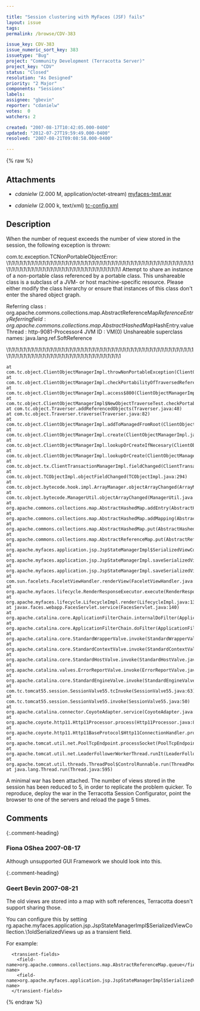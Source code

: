 ```yaml
---

title: "Session clustering with MyFaces (JSF) fails"
layout: issue
tags: 
permalink: /browse/CDV-383

issue_key: CDV-383
issue_numeric_sort_key: 383
issuetype: "Bug"
project: "Community Development (Terracotta Server)"
project_key: "CDV"
status: "Closed"
resolution: "As Designed"
priority: "2 Major"
components: "Sessions"
labels: 
assignee: "gbevin"
reporter: "cdanielw"
votes:  0
watchers: 2

created: "2007-08-17T10:42:05.000-0400"
updated: "2012-07-27T19:59:49.000-0400"
resolved: "2007-08-21T09:08:58.000-0400"

---
```




{% raw %}


## Attachments
  
* <em>cdanielw</em> (2.000 M, application/octet-stream) [myfaces-test.war](/attachments/CDV/CDV-383/myfaces-test.war)
  
* <em>cdanielw</em> (2.000 k, text/xml) [tc-config.xml](/attachments/CDV/CDV-383/tc-config.xml)
  



## Description

<div markdown="1" class="description">

When the number of request exceeds the number of view stored in the session, the following exception is thrown:

com.tc.exception.TCNonPortableObjectError: 
\1\1\1\1\1\1\1\1\1\1\1\1\1\1\1\1\1\1\1\1\1\1\1\1\1\1\1\1\1\1\1\1\1\1\1\1\1\1\1\1\1\1\1\1\1\1\1\1\1\1\1\1\1\1\1\1\1\1\1\1\1\1\1\1\1\1\1\1\1\1\1\1\1\1\1\1\1\1\1
Attempt to share an instance of a non-portable class referenced by a portable class. This
unshareable class is a subclass of a JVM- or host machine-specific resource. Please either
modify the class hierarchy or ensure that instances of this class don't enter the shared object
graph.

Referring class             : org.apache.commons.collections.map.AbstractReferenceMap$ReferenceEntry
Referring field             : org.apache.commons.collections.map.AbstractHashedMap$HashEntry.value
Thread                      : http-9081-Processor4
JVM ID                      : VM(0)
Unshareable superclass names: java.lang.ref.SoftReference

\1\1\1\1\1\1\1\1\1\1\1\1\1\1\1\1\1\1\1\1\1\1\1\1\1\1\1\1\1\1\1\1\1\1\1\1\1\1\1\1\1\1\1\1\1\1\1\1\1\1\1\1\1\1\1\1\1\1\1\1\1\1\1\1\1\1\1\1\1\1\1\1\1\1\1\1\1\1\1

    at com.tc.object.ClientObjectManagerImpl.throwNonPortableException(ClientObjectManagerImpl.java:720)
    at com.tc.object.ClientObjectManagerImpl.checkPortabilityOfTraversedReference(ClientObjectManagerImpl.java:616)
    at com.tc.object.ClientObjectManagerImpl.access$800(ClientObjectManagerImpl.java:69)
    at com.tc.object.ClientObjectManagerImpl$NewObjectTraverseTest.checkPortability(ClientObjectManagerImpl.java:942)
    at com.tc.object.Traverser.addReferencedObjects(Traverser.java:48)
    at com.tc.object.Traverser.traverse(Traverser.java:82)
    at com.tc.object.ClientObjectManagerImpl.addToManagedFromRoot(ClientObjectManagerImpl.java:876)
    at com.tc.object.ClientObjectManagerImpl.create(ClientObjectManagerImpl.java:268)
    at com.tc.object.ClientObjectManagerImpl.lookupOrCreateIfNecesary(ClientObjectManagerImpl.java:332)
    at com.tc.object.ClientObjectManagerImpl.lookupOrCreate(ClientObjectManagerImpl.java:305)
    at com.tc.object.tx.ClientTransactionManagerImpl.fieldChanged(ClientTransactionManagerImpl.java:516)
    at com.tc.object.TCObjectImpl.objectFieldChanged(TCObjectImpl.java:294)
    at com.tc.object.bytecode.hook.impl.ArrayManager.objectArrayChanged(ArrayManager.java:122)
    at com.tc.object.bytecode.ManagerUtil.objectArrayChanged(ManagerUtil.java:359)
    at org.apache.commons.collections.map.AbstractHashedMap.addEntry(AbstractHashedMap.java:524)
    at org.apache.commons.collections.map.AbstractHashedMap.addMapping(AbstractHashedMap.java:492)
    at org.apache.commons.collections.map.AbstractHashedMap.put(AbstractHashedMap.java:282)
    at org.apache.commons.collections.map.AbstractReferenceMap.put(AbstractReferenceMap.java:255)
    at org.apache.myfaces.application.jsp.JspStateManagerImpl$SerializedViewCollection.add(JspStateManagerImpl.java:628)
    at org.apache.myfaces.application.jsp.JspStateManagerImpl.saveSerializedViewInServletSession(JspStateManagerImpl.java:453)
    at org.apache.myfaces.application.jsp.JspStateManagerImpl.saveSerializedView(JspStateManagerImpl.java:312)
    at com.sun.facelets.FaceletViewHandler.renderView(FaceletViewHandler.java:601)
    at org.apache.myfaces.lifecycle.RenderResponseExecutor.execute(RenderResponseExecutor.java:41)
    at org.apache.myfaces.lifecycle.LifecycleImpl.render(LifecycleImpl.java:132)
    at javax.faces.webapp.FacesServlet.service(FacesServlet.java:140)
    at org.apache.catalina.core.ApplicationFilterChain.internalDoFilter(ApplicationFilterChain.java:252)
    at org.apache.catalina.core.ApplicationFilterChain.doFilter(ApplicationFilterChain.java:173)
    at org.apache.catalina.core.StandardWrapperValve.invoke(StandardWrapperValve.java:213)
    at org.apache.catalina.core.StandardContextValve.invoke(StandardContextValve.java:178)
    at org.apache.catalina.core.StandardHostValve.invoke(StandardHostValve.java:126)
    at org.apache.catalina.valves.ErrorReportValve.invoke(ErrorReportValve.java:105)
    at org.apache.catalina.core.StandardEngineValve.invoke(StandardEngineValve.java:107)
    at com.tc.tomcat55.session.SessionValve55.tcInvoke(SessionValve55.java:63)
    at com.tc.tomcat55.session.SessionValve55.invoke(SessionValve55.java:50)
    at org.apache.catalina.connector.CoyoteAdapter.service(CoyoteAdapter.java:148)
    at org.apache.coyote.http11.Http11Processor.process(Http11Processor.java:869)
    at org.apache.coyote.http11.Http11BaseProtocol$Http11ConnectionHandler.processConnection(Http11BaseProtocol.java:664)
    at org.apache.tomcat.util.net.PoolTcpEndpoint.processSocket(PoolTcpEndpoint.java:527)
    at org.apache.tomcat.util.net.LeaderFollowerWorkerThread.runIt(LeaderFollowerWorkerThread.java:80)
    at org.apache.tomcat.util.threads.ThreadPool$ControlRunnable.run(ThreadPool.java:684)
    at java.lang.Thread.run(Thread.java:595)

A minimal war has been attached. The number of views stored in the session has been reduced to 5, in order to replicate the problem quicker.  To reproduce, deploy the war in the Terracotta Session Configurator, point the browser to one of the servers and reload the page 5 times.

</div>

## Comments


{:.comment-heading}
### **Fiona OShea** <span class="date">2007-08-17</span>

<div markdown="1" class="comment">

Although unsupported GUI Framework we should look into this.

</div>


{:.comment-heading}
### **Geert Bevin** <span class="date">2007-08-21</span>

<div markdown="1" class="comment">

The old views are stored into a map with soft references, Terracotta doesn't support sharing those.

You can configure this by setting rg.apache.myfaces.application.jsp.JspStateManagerImpl$SerializedViewCollection.\1oldSerializedViews up as a transient field.

For example:

      <transient-fields>
        <field-name>org.apache.commons.collections.map.AbstractReferenceMap.queue</field-name>
        <field-name>org.apache.myfaces.application.jsp.JspStateManagerImpl$SerializedViewCollection.\1oldSerializedViews</field-name>
      </transient-fields>



</div>



{% endraw %}
